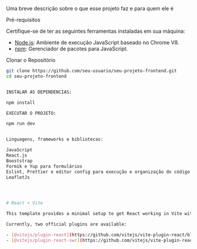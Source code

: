 


Uma breve descrição sobre o que esse projeto faz e para quem ele é

Pré-requisitos

Certifique-se de ter as seguintes ferramentas instaladas em sua máquina:

- [Node.js](https://nodejs.org/): Ambiente de execução JavaScript baseado no Chrome V8.
- [npm](https://www.npmjs.com/): Gerenciador de pacotes para JavaScript.

Clonar o Repositório

```bash
git clone https://github.com/seu-usuario/seu-projeto-frontend.git
cd seu-projeto-frontend


INSTALAR AS DEPENDENCIAS:

npm install

EXECUTAR O PROJETO:

npm run dev


Linguagens, frameworks e bibliotecas:

JavaScript
React.js
Booststrap
Formik e Yup para formulários
Eslint, Prettier e editor config para execução e organização do código
LeafletJs




# React + Vite

This template provides a minimal setup to get React working in Vite with HMR and some ESLint rules.

Currently, two official plugins are available:

- [@vitejs/plugin-react](https://github.com/vitejs/vite-plugin-react/blob/main/packages/plugin-react/README.md) uses [Babel](https://babeljs.io/) for Fast Refresh
- [@vitejs/plugin-react-swc](https://github.com/vitejs/vite-plugin-react-swc) uses [SWC](https://swc.rs/) for Fast Refresh
